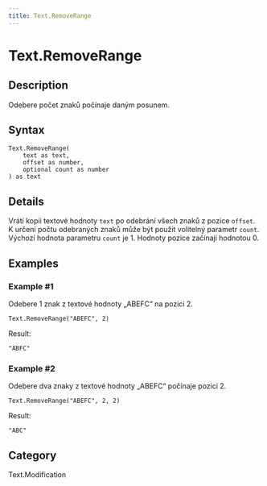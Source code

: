 ```yaml
---
title: Text.RemoveRange
---
```


# Text.RemoveRange


## Description

Odebere počet znaků počínaje daným posunem.


## Syntax

```powerquery
Text.RemoveRange(
    text as text,
    offset as number,
    optional count as number
) as text
```


## Details

Vrátí kopii textové hodnoty <code>text</code> po odebrání všech znaků z pozice <code>offset</code>.    K určení počtu odebraných znaků může být použit volitelný parametr <code>count</code>. Výchozí hodnota parametru <code>count</code> je 1. Hodnoty pozice začínají hodnotou 0.


## Examples

### Example #1 
Odebere 1 znak z textové hodnoty „ABEFC“ na pozici 2.
```powerquery
Text.RemoveRange("ABEFC", 2)
```

Result: 
```powerquery
"ABFC"
```


### Example #2 
Odebere dva znaky z textové hodnoty „ABEFC“ počínaje pozicí 2.
```powerquery
Text.RemoveRange("ABEFC", 2, 2)
```

Result: 
```powerquery
"ABC"
```




## Category
Text.Modification
